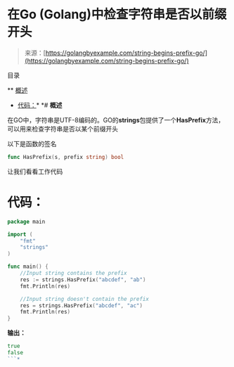 <!--yml

分类：未分类

日期：2024-10-13 06:12:13

-->

# 在Go (Golang)中检查字符串是否以前缀开头

> 来源：[https://golangbyexample.com/string-begins-prefix-go/](https://golangbyexample.com/string-begins-prefix-go/)

目录

**   [概述](#Overview "Overview")

+   [代码：](#Code "Code:")*  *# **概述**

在GO中，字符串是UTF-8编码的。GO的**strings**包提供了一个**HasPrefix**方法，可以用来检查字符串是否以某个前缀开头

以下是函数的签名

```go
func HasPrefix(s, prefix string) bool
```

让我们看看工作代码

# **代码：**

```go
package main

import (
    "fmt"
    "strings"
)

func main() {
    //Input string contains the prefix
    res := strings.HasPrefix("abcdef", "ab")
    fmt.Println(res)

    //Input string doesn't contain the prefix
    res = strings.HasPrefix("abcdef", "ac")
    fmt.Println(res)
}
```

**输出：**

```go
true
false
```*
